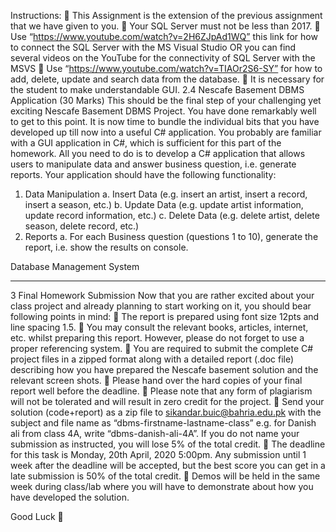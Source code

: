 Instructions:
 This Assignment is the extension of the previous assignment that we have given to you.
 Your SQL Server must not be less than 2017.
 Use “https://www.youtube.com/watch?v=2H6ZJpAd1WQ” this link for how to
connect the SQL Server with the MS Visual Studio OR you can find several videos on
the YouTube for the connectivity of SQL Server with the MSVS
 Use “https://www.youtube.com/watch?v=TIAOr2S6-SY” for how to add, delete,
update and search data from the database.
 It is necessary for the student to make understandable GUI.
2.4 Nescafe Basement DBMS Application (30 Marks)
This should be the final step of your challenging yet exciting Nescafe Basement DBMS
Project. You have done remarkably well to get to this point. It is now time to bundle
the individual bits that you have developed up till now into a useful C# application. You
probably are familiar with a GUI application in C#, which is sufficient for this part of the
homework. All you need to do is to develop a C# application that allows users to
manipulate data and answer business question, i.e. generate reports.
Your application should have the following functionality:
1. Data Manipulation
a. Insert Data (e.g. insert an artist, insert a record, insert a season, etc.)
b. Update Data (e.g. update artist information, update record information,
etc.)
c. Delete Data (e.g. delete artist, delete season, delete record, etc.)
2. Reports
a. For each Business question (questions 1 to 10), generate the report,
i.e. show the results on console.

Database Management System

__________________________________________________________________________
3 Final Homework Submission
Now that you are rather excited about your class project and already planning to start
working on it, you should bear following points in mind:
 The report is prepared using font size 12pts and line spacing 1.5.
 You may consult the relevant books, articles, internet, etc. whilst preparing this
report. However, please do not forget to use a proper referencing system.
 You are required to submit the complete C# project files in a zipped format
along with a detailed report (.doc file) describing how you have prepared
the Nescafe basement solution and the relevant screen shots.
 Please hand over the hard copies of your final report well before the deadline.
 Please note that any form of plagiarism will not be tolerated and will result
in zero credit for the project.
 Send your solution (code+report) as a zip file to sikandar.buic@bahria.edu.pk
with the subject and file name as “dbms-firstname-lastname-class” e.g. for Danish
ali from class 4A, write “dbms-danish-ali-4A”. If you do not name your submission
as instructed, you will lose 5% of the total credit.
 The deadline for this task is Monday, 20th April, 2020 5:00pm. Any
submission until 1 week after the deadline will be accepted, but the best score
you can get in a late submission is 50% of the total credit.
 Demos will be held in the same week during class/lab where you will have
to demonstrate about how you have developed the solution.

Good Luck 
